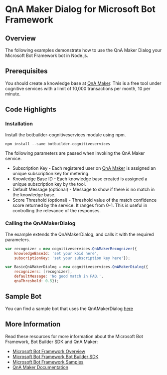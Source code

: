 # QnA Maker Dialog for Microsoft Bot Framework

## Overview
The following examples demonstrate how to use the QnA Maker Dialog your Microsoft Bot Framework bot in Node.js. 

## Prerequisites
You should create a knowledge base at [QnA Maker](https://qnamaker.ai). This is a free tool under cognitive services with a limit of 10,000 transactions per month, 10 per minute.

## Code Highlights

### Installation
Install the botbuilder-cognitiveservices  module using npm.

    npm install --save botbuilder-cognitiveservices

The following parameters are passed when invoking the QnA Maker service.
+ Subscription Key - Each registered user on [QnA Maker](https://qnamaker.ai) is assigned an unique subscription key for metering.
+ Knowledge Base ID - Each knowledge base created is assigned a unique subscription key by the tool.
+ Default Message (optional) - Message to show if there is no match in the knowledge base.
+ Score Threshold (optional) - Threshold value of the match confidence score returned by the service. It ranges from 0-1. This is useful in controlling the relevance of the responses.

### Calling the QnAMakerDialog
The example extends the QnAMakerDialog, and calls it with the required parameters.

````JavaScript
var recognizer = new cognitiveservices.QnAMakerRecognizer({
	knowledgeBaseId: 'set your kbid here', 
	subscriptionKey: 'set your subscription key here'});

var BasicQnAMakerDialog = new cognitiveservices.QnAMakerDialog({ 
	recognizers: [recognizer],
	defaultMessage: 'No good match in FAQ.',
	qnaThreshold: 0.5});
````

## Sample Bot
You can find a sample bot that uses the QnAMakerDialog [here](https://github.com/Microsoft/BotBuilder-CognitiveServices/blob/master/Node/samples/QnAMakerBot.js)

## More Information
Read these resources for more information about the Microsoft Bot Framework, Bot Builder SDK and QnA Maker:

* [Microsoft Bot Framework Overview](https://docs.botframework.com/en-us/)
* [Microsoft Bot Framework Bot Builder SDK](https://github.com/Microsoft/BotBuilder)
* [Microsoft Bot Framework Samples](https://github.com/Microsoft/BotBuilder-Samples)
* [QnA Maker Documentation](https://qnamaker.ai/Documentation)

